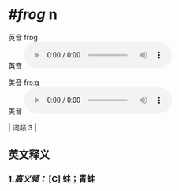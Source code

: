 # ***\#frog*** n
英音 frɒɡ  
英音
<audio src="./media/frog-B.aac" controls="controls"></audio>

美音 frɔːɡ  
美音
<audio src="./media/frog.aac" controls="controls"></audio>



| 词频 3 |  

英文释义
---
### 1.*高义频：* **[C] 蛙；青蛙**  


